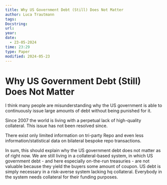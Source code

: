 ```yaml
---
title: Why US Government Debt (Still) Does Not Matter
author: Luca Trautmann
tags: 
Docstring: 
url: 
year: 
date:
  - 23-05-2024
time: 23:29
type: Paper
modified: 2024-05-23
---
```

# Why US Government Debt (Still) Does Not Matter
I think many people are misunderstanding why the US government is able to continuously issue large amounts of debt without being punished for it. 


Since 2007 the world is living with a perpetual lack of high-quality collateral. This issue has not been resolved since. 

There exist only limited information on tri-party Repo and even less information/statistical data on bilateral bespoke repo transactions. 

In sum, this should explain why the US government debt does not matter as of right now. We are still living in a collateral-based system, in which US government debt - and here especially on-the-run treasuries - are not valuable because they yield the buyers some amount of coupon. US debt is simply necessary in a risk-averse system lacking hq collateral. Everybody in the system needs collateral for their funding purposes. 
